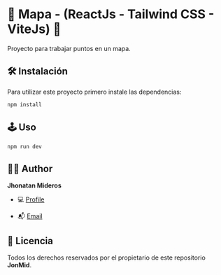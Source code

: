 # 🚀 Mapa - (ReactJs - Tailwind CSS - ViteJs) 🚀

Proyecto para trabajar puntos en un mapa.

## 🛠️ Instalación

Para utilizar este proyecto primero instale las dependencias:

```bash
npm install
```

## 🕹 Uso

```bash
npm run dev
```

## 🧑🏻 Author

**Jhonatan Mideros**

- 💻 [Profile](https://github.com/jonmid 'Jhonatan Mideros')

- 📬 [Email](mailto:jonmid.mideros@gmail.com?subject=Hi%20from%20Project%20GitHub 'Hi!')

## 📝 Licencia

Todos los derechos reservados por el propietario de este repositorio **JonMid**.
